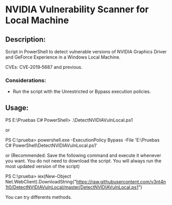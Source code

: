 # NVIDIA Vulnerability Scanner for Local Machine

## Description: 

Script in PowerShell to detect vulnerable versions of NVIDIA Graphics Driver and GeForce Experience in a Windows Local Machine. 

CVEs: CVE‑2019‑5687 and previous.

### Considerations: 

- Run the script with the Unrestricted or Bypass execution policies.


## Usage: 

PS E:\Pruebas C# PowerShell> .\DetectNVIDIAVulnLocal.ps1

or

PS C:\prueba> powershell.exe -ExecutionPolicy Bypass -File 'E:\Pruebas C# PowerShell\DetectNVIDIAVulnLocal.ps1'

or (Recommended: Save the following command and execute it whenever you want. You do not need to download the script. You will always run the most updated version of the script)

PS C:\prueba> iex(New-Object Net.WebClient).DownloadString("https://raw.githubusercontent.com/v3nt4n1t0/DetectNVIDIAVulnLocal/master/DetectNVIDIAVulnLocal.ps1")


You can try differents methods.


